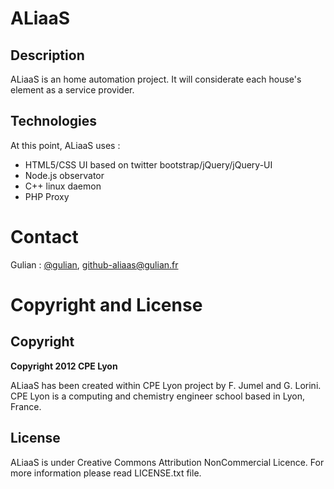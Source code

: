 ALiaaS
======

Description
-----------

ALiaaS is an home automation project. It will considerate each house's element as a service provider. 

Technologies
------------

At this point, ALiaaS uses : 
 - HTML5/CSS UI based on twitter bootstrap/jQuery/jQuery-UI 
 - Node.js observator
 - C++ linux daemon
 - PHP Proxy

Contact
=======

Gulian : [@gulian](http://twitter.com/gulian), [github-aliaas@gulian.fr](github-aliaas@gulian.fr) 

Copyright and License
=====================

Copyright
---------

**Copyright 2012 CPE Lyon**

ALiaaS has been created within CPE Lyon project by F. Jumel and G. Lorini. CPE Lyon is a computing and chemistry engineer school based in Lyon, France. 

License
-------

ALiaaS is under Creative Commons Attribution NonCommercial Licence. For more information please read LICENSE.txt file.  